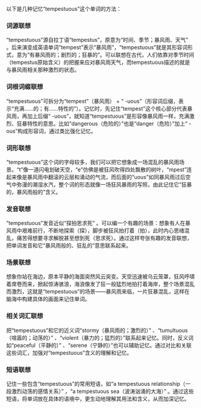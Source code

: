 以下是几种记忆“tempestuous”这个单词的方法：

### 词源联想
“tempestuous”源自拉丁语“tempestus”，原意为“时间、季节；暴风雨、天气” 。后来演变成英语单词“tempest”表示“暴风雨”，“tempestuous”就是其形容词形式，意为“有暴风雨的；剧烈的；狂暴的”。可以联想在古代，人们依靠对季节时间（tempestus原始含义）的把握来应对暴风雨天气，而tempestuous描述的就是与暴风雨相关那种激烈的状态。 

### 词根词缀联想
“tempestuous”可拆分为“tempest”（暴风雨） + “ -uous”（形容词后缀，表示“充满……的；有……特性的”）。记忆时，先记住“tempest”这个核心部分代表暴风雨，再加上后缀“ -uous”，就知道“tempestuous”是形容像暴风雨一样，充满激烈、狂暴特性的意思。比如“dangerous（危险的）”也是“danger（危险）”加上“ -ous”构成形容词，通过类比强化记忆。

### 词形联想
“tempestuous”这个词的字母较多，我们可以把它想象成一场混乱的暴风雨场景。“t”像一道闪电划破天空，“e”仿佛是被狂风吹得四处飘散的树叶，“mpest”连起来像是暴风雨中翻滚的云层和涌动的气流，而后面的“uous”如同暴风雨过后空气中弥漫的潮湿水汽，整个词的形态就像一场狂风暴雨的写照，由此记住它“狂暴的，暴风雨般的”含义。

### 发音联想
“tempestuous”发音近似“探拍思求死” 。可以编一个有趣的场景：想象有人在暴风雨中艰难前行，不断地探索（探），脚步被狂风拍打着（拍），此时内心思绪混乱，痛苦得想要寻求解脱甚至想到死（思求死）。通过这样夸张有趣的发音联想，把单词发音和它“暴风雨般的、狂乱的”意思联系起来。

### 场景联想
想象你站在海边，原本平静的海面突然风云突变。天空迅速被乌云笼罩，狂风呼啸着席卷而来，掀起惊涛骇浪，海浪像发了狂一般猛烈地拍打着海岸，整个场景混乱而激烈，这就是“tempestuous”的场景——暴风雨来临，一片狂暴混乱，这样在脑海中构建具体的画面来记住单词。

### 相关词汇联想
把“tempestuous”和它的近义词“stormy（暴风雨的；激烈的）” 、“tumultuous（喧嚣的；动荡的）” 、“violent（暴力的；猛烈的）”联系起来记忆。同时，反义词如“peaceful（平静的）” 、“serene（宁静的）”也可以辅助记忆。通过对比和关联这些词汇，加强对“tempestuous”含义的理解和记忆。

### 短语联想
记住一些包含“tempestuous”的常用短语，如“a tempestuous relationship（一段激烈动荡的感情关系）” ，“a tempestuous sea（波涛汹涌的大海）” 。通过这些短语，将单词放在具体的语境中，更生动地理解其用法和含义，从而加深记忆。 